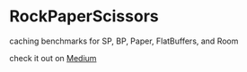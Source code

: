 # RockPaperScissors
caching benchmarks for SP, BP, Paper, FlatBuffers, and Room


check it out on [Medium](https://medium.com/@cloudbank/rock-paper-scissors-ab63052d3dd9)
